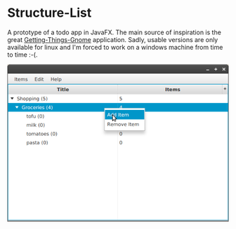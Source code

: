 # Structure-List

A prototype of a todo app in JavaFX.
The main source of inspiration is the great [Getting-Things-Gnome](http://gtgnome.net/) application. Sadly, usable versions are only available for linux and I'm forced to work on a windows machine from time to time :-(.

![screenshot](structurelist.png)

